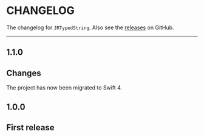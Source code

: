 # CHANGELOG

The changelog for `JRTypedString`. Also see the [releases](https://github.com/psartzetakis/JRTypedString/releases) on GitHub.

--------------------------------------

1.1.0
-----

## Changes

The project has now been migrated to Swift 4.

1.0.0
-----

## First release
